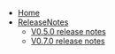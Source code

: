 * [Home](Home)
* [ReleaseNotes](ReleaseNotes)
    * [V0.5.0 release notes](V0.5.0-release-notes)
    * [V0.7.0 release notes](V0.7.0-release-notes)

